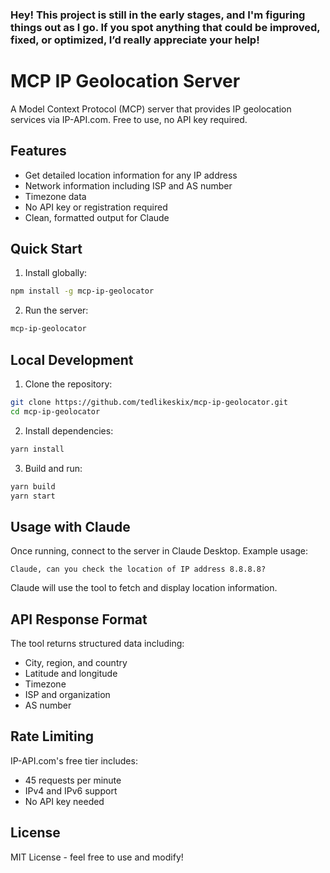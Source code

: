 ### Hey! This project is still in the early stages, and I'm figuring things out as I go. If you spot anything that could be improved, fixed, or optimized, I’d really appreciate your help!

# MCP IP Geolocation Server

A Model Context Protocol (MCP) server that provides IP geolocation services via IP-API.com. Free to use, no API key required.

## Features

- Get detailed location information for any IP address
- Network information including ISP and AS number
- Timezone data
- No API key or registration required
- Clean, formatted output for Claude

## Quick Start

1. Install globally:
```bash
npm install -g mcp-ip-geolocator
```

2. Run the server:
```bash
mcp-ip-geolocator
```

## Local Development

1. Clone the repository:
```bash
git clone https://github.com/tedlikeskix/mcp-ip-geolocator.git
cd mcp-ip-geolocator
```

2. Install dependencies:
```bash
yarn install
```

3. Build and run:
```bash
yarn build
yarn start
```

## Usage with Claude

Once running, connect to the server in Claude Desktop. Example usage:

```
Claude, can you check the location of IP address 8.8.8.8?
```

Claude will use the tool to fetch and display location information.

## API Response Format

The tool returns structured data including:
- City, region, and country
- Latitude and longitude
- Timezone
- ISP and organization
- AS number

## Rate Limiting

IP-API.com's free tier includes:
- 45 requests per minute
- IPv4 and IPv6 support
- No API key needed

## License

MIT License - feel free to use and modify!
